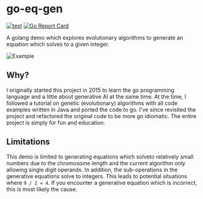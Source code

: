 # go-eq-gen

[![test](https://github.com/github/docs/actions/workflows/test.yml/badge.svg?branch=main)](https://github.com/mwillfox/go-eq-gen/actions/workflows/test.yml)
[![Go Report Card](https://goreportcard.com/badge/github.com/mwillfox/go-eq-gen)](https://goreportcard.com/report/github.com/mwillfox/go-eq-gen)

A golang demo which explores evolutionary algorithms to generate an equation which 
solves to a given integer.

![Example](https://github.com/mwillfox/go-eq-gen/blob/main/doc/example.gif)

## Why?

I originally started this project in 2015 to learn the go programming language and a 
little about generative AI at the same time. At the time, I followed a tutorial on 
genetic (evolutionary) algorithms with all code examples written in Java and ported 
the code to go. I've since revisited the project and refactored the original code to 
be more go idiomatic. The entire project is simply for fun and education.

## Limitations

This demo is limited to generating equations which solveto relatively small numbers 
due to the chromosome length and the current algorithm only allowing single digit 
operands. In addition, the sub-operations in the generative equations solve to
integers. This leads to potential situations where `9 / 2 = 4`. If you encounter
a generative equation which is incorrect, this is most likely the cause.
